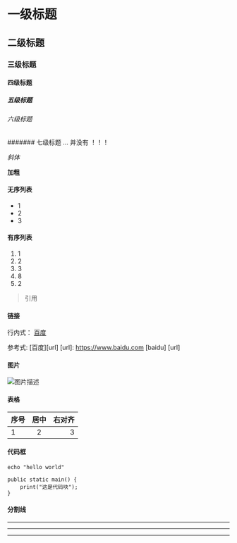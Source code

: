# 一级标题
## 二级标题
### 三级标题
#### 四级标题
##### 五级标题
###### 六级标题
####### 七级标题 ... 并没有 ！！！

*斜体*

**加粗**

#### 无序列表
- 1
- 2
- 3

#### 有序列表
1. 1
2. 2
3. 3
8. 8
2. 2

> 引用

#### 链接
行内式：
[百度](https://www.baidu.com)

参考式:
[百度][url]
[url]: https://www.baidu.com
[baidu] [url]

#### 图片
![图片描述](https://timgsa.baidu.com/timg?image&quality=80&size=b9999_10000&sec=1502985535837&di=e6041920ab785d549c138a43a6c96d79&imgtype=0&src=http%3A%2F%2Fpic.pc6.com%2Fup%2F2015-1%2F2015130155754.png)

#### 表格
| 序号  | 居中   | 右对齐 |
| ---- | :----: | ----: |
| 1    | 2      | 3     |

#### 代码框
`echo "hello world"`

```
public static main() {
    print("这是代码块");
}
```

#### 分割线
***
* * *
****
